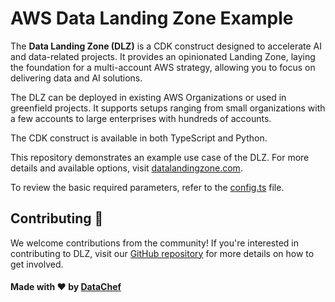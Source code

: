 # AWS Data Landing Zone Example

The **Data Landing Zone (DLZ)** is a CDK construct designed to accelerate AI 
and data-related projects. It provides an opinionated Landing Zone, laying 
the foundation for a multi-account AWS strategy, allowing you to focus on 
delivering data and AI solutions.

The DLZ can be deployed in existing AWS Organizations or used in greenfield 
projects. It supports setups ranging from small organizations with a few 
accounts to large enterprises with hundreds of accounts.

The CDK construct is available in both TypeScript and Python.

This repository demonstrates an example use case of the DLZ. For more 
details and available options, visit [datalandingzone.com](https://datalandingzone.com).

To review the basic required parameters, refer to the [config.ts](./bin/config.ts) file.

## Contributing 🤝

We welcome contributions from the community! If you're interested in 
contributing to DLZ, visit our [GitHub repository](https://github.com/DataChefHQ/recipes_data-landing-zone_data-landing-zone) 
for more details on how to get involved.

#### Made with ❤️ by [DataChef](https://datachef.co)